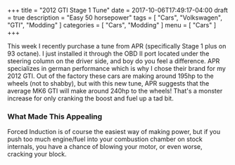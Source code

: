 +++
title = "2012 GTI Stage 1 Tune"
date = 2017-10-06T17:49:17-04:00
draft = true
description = "Easy 50 horsepower"
tags = [
    "Cars",
    "Volkswagen",
    "GTI",
    "Modding"
]
categories = [
    "Cars",
    "Modding"
]
menu = [
    "Cars"
]
+++

This week I recently purchase a tune from APR (specifically Stage 1 plus on 93 octane). I just installed it through the OBD II port located under the steering column on the driver side, and boy do you feel a difference. APR specializes in german performance which is why I chose their brand for my 2012 GTI. Out of the factory these cars are making around 195hp to the wheels (not to shabby), but with this new tune, APR suggests that the average MK6 GTI will make around 240hp to the wheels! That's a monster increase for only cranking the boost and fuel up a tad bit.

### What Made This Appealing

Forced Induction is of course the easiest way of making power, but if you push too much engine/fuel into your combustion chamber on stock internals, you have a chance of blowing your motor, or even worse, cracking your block.
